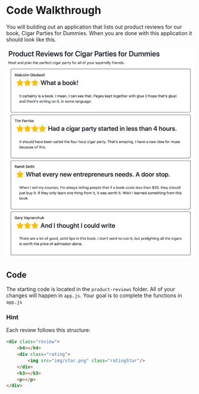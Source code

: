 # Code Walkthrough

You will building out an application that lists out product reviews for our book, Cigar Parties for Dummies. When you are done with this application it should look like this.

![Product Reviews Complete](img/product-reviews-complete.png)

## Code

The starting code is located in the `product-reviews` folder. All of your changes will happen in `app.js`. Your goal is to complete the functions in `app.js`

### Hint

Each review follows this structure:

```html
<div class="review">
    <h4></h4>
    <div class="rating">
        <img src="img/star.png" class="ratingStar"/>
    </div>
    <h3></h3>
    <p></p>
</div>
```
